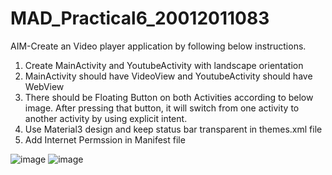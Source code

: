 # MAD_Practical6_20012011083

AIM-Create an Video player application by following below instructions.
1.	Create MainActivity and YoutubeActivity with landscape orientation
2.	MainActivity should have VideoView and YoutubeActivity should have WebView
3.	There should be Floating Button on both Activities according to below image. After pressing that button, it will switch from one activity to another activity by using explicit intent.
4.	Use Material3 design and keep status bar transparent in themes.xml file
5.	Add Internet Permssion in Manifest file

![image](https://user-images.githubusercontent.com/110648378/191499310-0683c6dc-89fd-4e07-b37b-98810ce88917.png)
![image](https://user-images.githubusercontent.com/110648378/191499397-099ec145-32af-49d7-8b3c-a1736d9e4f35.png)

